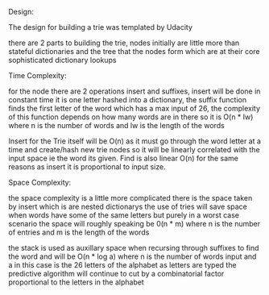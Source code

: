 Design:

The design for building a trie was templated by Udacity

there are 2 parts to building the trie, nodes initially are little more than stateful dictionaries and the tree that the nodes form which are at their core sophisticated dictionary lookups

Time Complexity:

for the node there are 2 operations insert and suffixes, insert will be done in constant time it is one letter hashed into a dictionary, the suffix function finds the first letter of the word which has a max input of 26, the complexity of this function depends on how many words are in there so it is O(n * lw) where n is the number of words and lw is the length of the words

Insert for the Trie itself will be O(n) as it must go through the word letter at a time and create/hash new trie nodes so it will be linearly correlated with the input space ie the word its given. Find is also linear O(n) for the same reasons as insert it is proportional to input size. 


Space Complexity:

the space complexity is a little more complicated there is the space taken by insert which is are nested dictionarys the use of tries will save space when words have some of the same letters but purely in a worst case scenario the space will roughly speaking be 0(n * m) where n is the number of entries and m is the length of the words

the stack is used as auxillary space when recursing through suffixes to find the word and will be O(n * log a) where n is the number of words input and a in this case is the 26 letters of the alphabet as letters are typed the predictive algorithm will continue to cut by a combinatorial factor proportional to the letters in the alphabet  